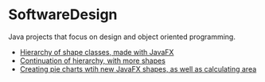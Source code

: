 # SoftwareDesign
Java projects that focus on design and object oriented programming.

- [Hierarchy of shape classes, made with JavaFX](https://github.com/AshKhanNY/SoftwareDesign/tree/master/Assignment1)
- [Continuation of hierarchy, with more shapes](https://github.com/AshKhanNY/SoftwareDesign/tree/master/Assignment2)
- [Creating pie charts wtih new JavaFX shapes, as well as calculating area](https://github.com/AshKhanNY/SoftwareDesign/tree/master/Assignment3)
